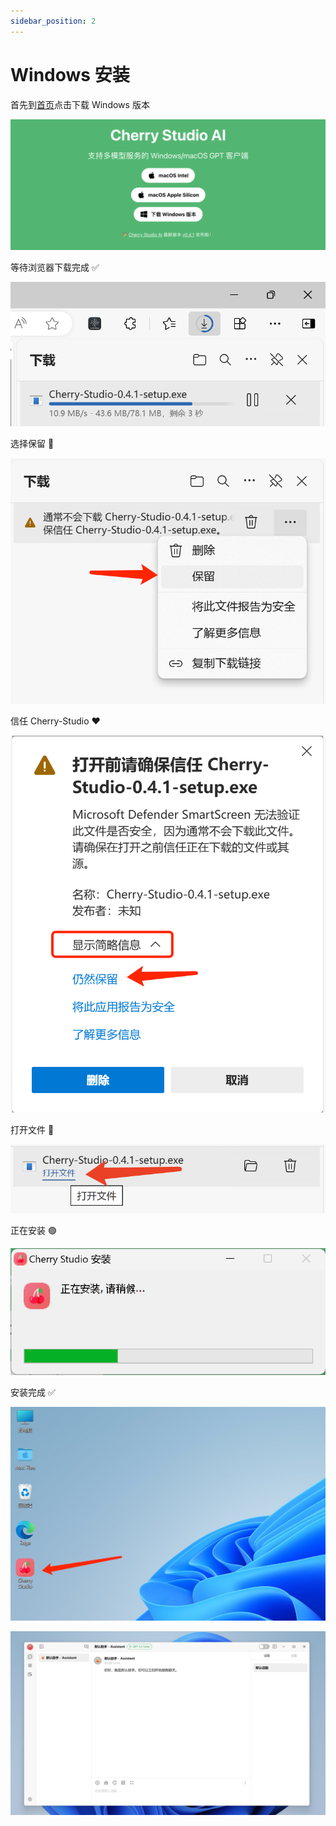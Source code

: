 ```yaml
---
sidebar_position: 2
---
```


# Windows 安装

首先到[首页](/)点击下载 Windows 版本

![](images/2024-07-30-14-05-07.png)

等待浏览器下载完成 ✅

![](images/2024-07-30-14-56-27.png)

选择保留 💾

![](images/2024-07-30-14-05-19.png)

信任 Cherry-Studio ❤️

![](images/2024-07-30-14-05-30.png)

打开文件 📂

![](images/2024-07-30-14-51-12.png)

正在安装 🟢

![](images/2024-07-30-14-05-36.png)

安装完成 ✅

![](images/2024-07-30-14-05-45.png)

![](images/2024-07-30-14-15-08.png)

